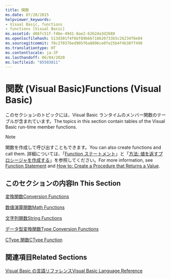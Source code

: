 ```yaml
---
title: 関数
ms.date: 07/20/2015
helpviewer_keywords:
- Visual Basic, functions
- functions [Visual Basic]
ms.assetid: d86fc51f-f46e-4941-8ae2-6262da3d2688
ms.openlocfilehash: 513d301f4f6bf89b66718620733b5c26234f6e04
ms.sourcegitcommit: f8c270376ed905f6a8896ce0fe25b4f4b38ff498
ms.translationtype: HT
ms.contentlocale: ja-JP
ms.lasthandoff: 06/04/2020
ms.locfileid: "85503811"
---
```

# <a name="functions-visual-basic"></a><span data-ttu-id="6a29b-102">関数 (Visual Basic)</span><span class="sxs-lookup"><span data-stu-id="6a29b-102">Functions (Visual Basic)</span></span>
<span data-ttu-id="6a29b-103">このセクションのトピックには、Visual Basic ランタイムのメンバー関数のテーブルが含まれています。</span><span class="sxs-lookup"><span data-stu-id="6a29b-103">The topics in this section contain tables of the Visual Basic run-time member functions.</span></span>  
  
> [!NOTE]
> <span data-ttu-id="6a29b-104">関数を作成して呼び出すこともできます。</span><span class="sxs-lookup"><span data-stu-id="6a29b-104">You can also create functions and call them.</span></span> <span data-ttu-id="6a29b-105">詳細については、「[Function ステートメント](../statements/function-statement.md)」と「[方法: 値を返すプロシージャを作成する](../../programming-guide/language-features/procedures/how-to-create-a-procedure-that-returns-a-value.md)」を参照してください。</span><span class="sxs-lookup"><span data-stu-id="6a29b-105">For more information, see [Function Statement](../statements/function-statement.md) and [How to: Create a Procedure that Returns a Value](../../programming-guide/language-features/procedures/how-to-create-a-procedure-that-returns-a-value.md).</span></span>  
  
## <a name="in-this-section"></a><span data-ttu-id="6a29b-106">このセクションの内容</span><span class="sxs-lookup"><span data-stu-id="6a29b-106">In This Section</span></span>  
 [<span data-ttu-id="6a29b-107">変換関数</span><span class="sxs-lookup"><span data-stu-id="6a29b-107">Conversion Functions</span></span>](conversion-functions.md)  
  
 [<span data-ttu-id="6a29b-108">数値演算関数</span><span class="sxs-lookup"><span data-stu-id="6a29b-108">Math Functions</span></span>](math-functions.md)  
  
 [<span data-ttu-id="6a29b-109">文字列関数</span><span class="sxs-lookup"><span data-stu-id="6a29b-109">String Functions</span></span>](string-functions.md)  
  
 [<span data-ttu-id="6a29b-110">データ型変換関数</span><span class="sxs-lookup"><span data-stu-id="6a29b-110">Type Conversion Functions</span></span>](type-conversion-functions.md)  
  
 [<span data-ttu-id="6a29b-111">CType 関数</span><span class="sxs-lookup"><span data-stu-id="6a29b-111">CType Function</span></span>](ctype-function.md)  
  
## <a name="related-sections"></a><span data-ttu-id="6a29b-112">関連項目</span><span class="sxs-lookup"><span data-stu-id="6a29b-112">Related Sections</span></span>  
 [<span data-ttu-id="6a29b-113">Visual Basic の言語リファレンス</span><span class="sxs-lookup"><span data-stu-id="6a29b-113">Visual Basic Language Reference</span></span>](../index.md)  
